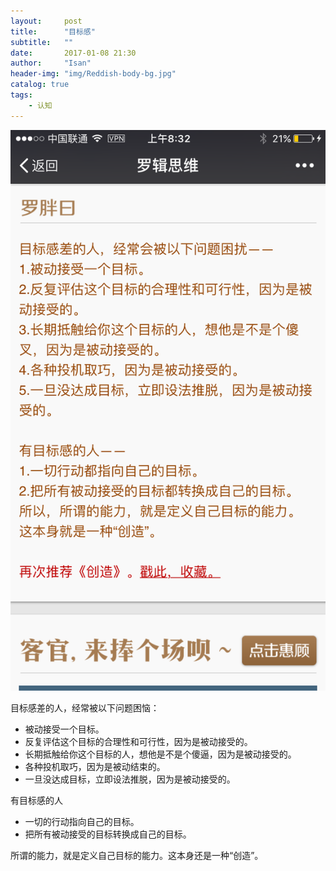 ```yaml
---
layout:     post
title:      "目标感"
subtitle:   ""
date:       2017-01-08 21:30
author:     "Isan"
header-img: "img/Reddish-body-bg.jpg"
catalog: true
tags:
    - 认知
---
```



![img](/img/in-post/bornedtag/aimability.PNG)


目标感差的人，经常被以下问题困恼：

- 被动接受一个目标。
- 反复评估这个目标的合理性和可行性，因为是被动接受的。
- 长期抵触给你这个目标的人，想他是不是个傻逼，因为是被动接受的。
- 各种投机取巧，因为是被动结束的。
- 一旦没达成目标，立即设法推脱，因为是被动接受的。


有目标感的人 

- 一切的行动指向自己的目标。
- 把所有被动接受的目标转换成自己的目标。


所谓的能力，就是定义自己目标的能力。这本身还是一种“创造”。


